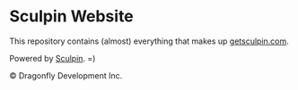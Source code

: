 Sculpin Website
===============

This repository contains (almost) everything that makes up [getsculpin.com](http://getsculpin.com/).

Powered by [Sculpin](https://github.com/sculpin/sculpin). =)

&copy; Dragonfly Development Inc.
